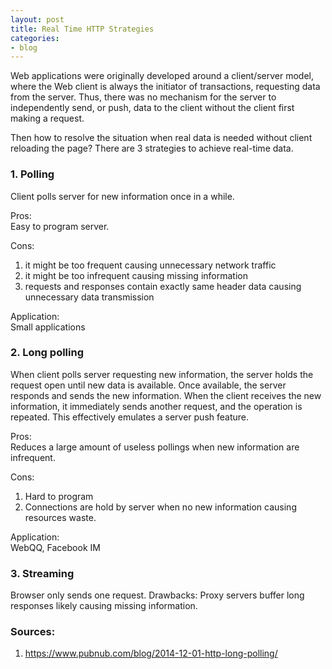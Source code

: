 ```yaml
---
layout: post
title: Real Time HTTP Strategies
categories:
- blog
---
```


Web applications were originally developed around a client/server model, where the Web client is always the initiator of transactions, requesting data from the server. Thus, there was no mechanism for the server to independently send, or push, data to the client without the client first making a request.

Then how to resolve the situation when real data is needed without client reloading the page? There are 3 strategies to achieve real-time data.

### 1. Polling
Client polls server for new information once in a while.

Pros:  
Easy to program server.  
  
Cons:  
1. it might be too frequent causing unnecessary network traffic
2. it might be too infrequent causing missing information
3. requests and responses contain exactly same header data causing unnecessary data transmission

Application:  
Small applications  
  
### 2. Long polling
When client polls server requesting new information, the server holds the request open until new data is available. Once available, the server responds and sends the new information. When the client receives the new information, it immediately sends another request, and the operation is repeated. This effectively emulates a server push feature.

Pros:  
Reduces a large amount of useless pollings when new information are infrequent.  

Cons:  
1. Hard to program
2. Connections are hold by server when no new information causing resources waste.  

Application:  
WebQQ, Facebook IM  

### 3. Streaming
Browser only sends one request.
Drawbacks:
Proxy servers buffer long responses likely causing missing information.


### Sources:
1. <https://www.pubnub.com/blog/2014-12-01-http-long-polling/>